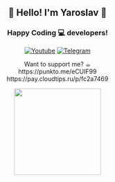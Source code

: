 <h2 align="center">👋 Hello! I'm Yaroslav 🦝</h2>
<h3 align="center"> Happy Coding 💻 developers!</h3>
<p align="center">
    <a href="https://www.youtube.com/@dreamcodestudio"><img alt="Youtube" title="Youtube" src="https://img.shields.io/badge/YouTube-red?style=for-the-badge&logo=youtube&logoColor=white"/></a>
     <a href="https://t.me/dreamcestudio"><img alt="Telegram" title="Telegram" src="https://img.shields.io/badge/Telegram-2CA5E0?style=for-the-badge&logo=telegram&logoColor=white"/></a>
</p>
<p align="center">
Want to support me? ☕︎
<br>
https://punkto.me/eCUIF99
<br>
https://pay.cloudtips.ru/p/fc2a7469
</p>
<p align="center" width="100%">
<img height=200 src="https://github-readme-stats.vercel.app/api?username=dreamcodestudio&show_icons=true&rank_icon=github&theme=nord&hide_title=true" />
</p>
